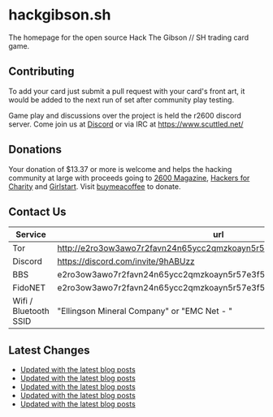 # hackgibson.sh
The homepage for the open source Hack The Gibson // SH trading card game.


## Contributing

To add your card just submit a pull request with your card's front art, it would be added to the next run of set after community play testing.

Game play and discussions over the project is held the r2600 discord server. Come join us at [Discord](https://discord.com/invite/9hABUzz) or via IRC at https://www.scuttled.net/


## Donations

Your donation of $13.37 or more is welcome and helps the hacking community at large with proceeds going to [2600 Magazine](https://2600.com/), [Hackers for Charity](https://hackersforcharity.org) and [Girlstart](https://girlstart.org).  Visit [buymeacoffee](https://www.buymeacoffee.com/hackgibson.sh) to donate.


## Contact Us

Service | url
-|-
Tor | http://e2ro3ow3awo7r2favn24n65ycc2qmzkoayn5r57e3f56nvjwdcgg32ad.onion
Discord | https://discord.com/invite/9hABUzz
BBS | e2ro3ow3awo7r2favn24n65ycc2qmzkoayn5r57e3f56nvjwdcgg32ad.onion:23
FidoNET | e2ro3ow3awo7r2favn24n65ycc2qmzkoayn5r57e3f56nvjwdcgg32ad.onion:24554
Wifi / Bluetooth SSID | "Ellingson Mineral Company" or "EMC Net - <fidonet address>"

## Latest Changes
<!-- BLOG-POST-LIST:START -->
- [Updated with the latest blog posts](https://github.com/DFW2600/hackgibson.sh/commit/6ea4bbb81e1540bc8402a029de13961773a9688a)
- [Updated with the latest blog posts](https://github.com/DFW2600/hackgibson.sh/commit/9938f9b1bd45a2beacab15f93f05dae4cca9925a)
- [Updated with the latest blog posts](https://github.com/DFW2600/hackgibson.sh/commit/8c6df9adb935492c0c7dff13765ec0b3eb157e71)
- [Updated with the latest blog posts](https://github.com/DFW2600/hackgibson.sh/commit/92670459cd90b610e560caa73ec820cbd23ccc81)
- [Updated with the latest blog posts](https://github.com/DFW2600/hackgibson.sh/commit/daf6d56fcad0f702bd9330a7c3297750ec1e46ac)
<!-- BLOG-POST-LIST:END -->
